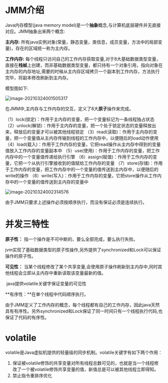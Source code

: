 # JMM介绍

Java内存模型(java memory model)是一个**抽象**概念,与计算机底层硬件并无直接对应。JMM抽象出来两个概念:

**主内存:** 	所有java实例对象(常量，静态变量，类信息，成员变量，方法中的局部变量)，存在的区域统一称为主内存。

**工作内存:** 每个线程只访问自己的工作内存获取变量,对于8大基础数据类型变量，直接在**栈帧**上创建，而非基础数据类型变量，都只持有一个对象引用，指向对象在主内存的内存地址,需要的时候从主内存区域拷贝一个副本到工作内存，方法执行完毕，将副本修改刷新到主内存。

模型图如下:

![image-20210324001505317](https://gitee.com/Zeebrary/PicBed/raw/master/img/image-20210324001505317.png)

在JMM中,主内存与工作内存的交互，定义了8大**原子**操作来完成。

（1）lock(锁定)：作用于主内存的变量，把一个变量标记为一条线程独占状态
（2）unlock(解锁)：作用于主内存的变量，把一个处于锁定状态的变量释放出来，释放后的变量才可以被其他线程锁定
（3）read(读取)：作用于主内存的变量，把一个变量值从主内存传输到线程的工作内存中，以便随后的load动作使用
（4）load(载入)：作用于工作内存的变量，它把read操作从主内存中得到的变量值放入工作内存的变量副本中
（5）use(使用)：作用于工作内存的变量，把工作内存中的一个变量值传递给执行引擎
（6）assign(赋值)：作用于工作内存的变量，它把一个从执行引擎接收到的值赋给工作内存的变量
（7）store(存储)：作用于工作内存的变量，把工作内存中的一个变量的值传送到主内存中，以便随后的write的操作
（8）write(写入)：作用于工作内存的变量，它把store操作从工作内存中的一个变量的值传送到主内存的变量中

![image-20210324002314576](https://gitee.com/Zeebrary/PicBed/raw/master/img/image-20210324002314576.png)

由于JMM只要求上述操作必须按顺序执行，而没有保证必须是连续执行。

# 并发三特性

**原子性：** 指一个操作是不可中断的，要么全部完成，要么执行失败。

​	jvm实现了基础数据类型的原子性操作,另外提供了synchronized和Lock可以保证操作的原子性。

**可见性：** 当某个线程修改了某个共享变量,会使用原子操作刷新到主内存中,同时其他线程会立即从主内存中重新读取该变量最新的值。

​	java提供volatile关键字保证变量的可见性

**有序性：**在单个线程中代码顺序执行。

​	由于JMM定义了工作内存的概念，每个线程都有自己的工作内存，因此java天然具有有序性。另外synchronized和Lock保证了同一时间只有一个线程执行代码,也保证了代码的有序性。

# volatile

volatile是Java虚拟机提供的轻量级的同步机制。volatile关键字有如下两个作用：

1. 保证被volatile修饰的共享变量对所有线程总数可见的，也就是当一个线程修改了一个被volatile修饰共享变量的值，新值总是可以被其他线程立即得知。
2. 禁止指令重排序优化